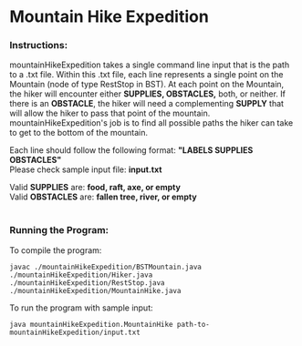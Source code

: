 # Mountain Hike Expedition 

### Instructions: 
mountainHikeExpedition takes a single command line input that is the path to a .txt file. Within this .txt file, each line represents a 
single point on the Mountain (node of type RestStop in BST). At each point on the Mountain, the hiker will encounter either **SUPPLIES, 
OBSTACLES,** both, or neither. If there is an **OBSTACLE**, the hiker will need a complementing **SUPPLY** that will allow the hiker to pass that 
point of the mountain. mountainHikeExpedition's job is to find all possible paths the hiker can take to get to the bottom of the 
mountain.<br>

Each line should follow the following format: **"LABELS SUPPLIES OBSTACLES"** <br>
Please check sample input file: **input.txt** <br>

Valid **SUPPLIES** are: **food, raft, axe, or empty** <br>
Valid **OBSTACLES** are: **fallen tree, river, or empty** <br><br>

### Running the Program: 
To compile the program:  
```
javac ./mountainHikeExpedition/BSTMountain.java ./mountainHikeExpedition/Hiker.java 
./mountainHikeExpedition/RestStop.java ./mountainHikeExpedition/MountainHike.java
```

To run the program with sample input:
```
java mountainHikeExpedition.MountainHike path-to-mountainHikeExpedition/input.txt
```
